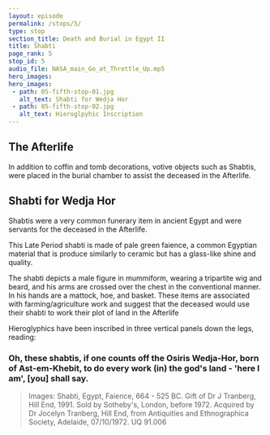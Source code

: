 ```yaml
---
layout: episode
permalink: /stops/5/
type: stop
section_title: Death and Burial in Egypt II
title: Shabti 
page_rank: 5
stop_id: 5
audio_file: NASA_main_Go_at_Throttle_Up.mp5
hero_images:
hero_images:
 - path: 05-fifth-stop-01.jpg
   alt_text: Shabti for Wedja Hor
 - path: 05-fifth-stop-02.jpg
   alt_text: Hieroglpyhic Inscription
---
```


## The Afterlife

In addition to coffin and tomb decorations, votive objects such as Shabtis, were placed in the burial chamber to assist the deceased in the Afterlife. 

## Shabti for Wedja Hor

Shabtis were a very common funerary item in ancient Egypt and were servants for the deceased in the Afterlife. 

This Late Period shabti is made of pale green faience, a common Egyptian material that is produce similarly to ceramic but has a glass-like shine and quality. 

The shabti depicts a male figure in mummiform, wearing a tripartite wig and beard, and his arms are crossed over the chest in the conventional manner. In his hands are a mattock, hoe, and basket. These items are associated with farming/agriculture work and suggest that the deceased would use their shabti to work their plot of land in the Afterlife 

Hieroglyphics have been inscribed in three vertical panels down the legs, reading: 

### Oh, these shabtis, if one counts off the Osiris Wedja-Hor, born of Ast-em-Khebit, to do every work (in) the god's land - 'here I am', [you] shall say.

> Images: Shabti, Egypt, Faience, 664 - 525 BC. Gift of Dr J Tranberg, Hill End, 1991. Sold by Sotheby's, London, before 1972. Acquired by Dr Jocelyn Tranberg, Hill End, from Antiquities and Ethnographica Society, Adelaide, 07/10/1972. UQ 91.006